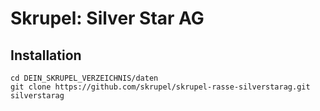 # Skrupel: Silver Star AG

## Installation

    cd DEIN_SKRUPEL_VERZEICHNIS/daten
    git clone https://github.com/skrupel/skrupel-rasse-silverstarag.git silverstarag
